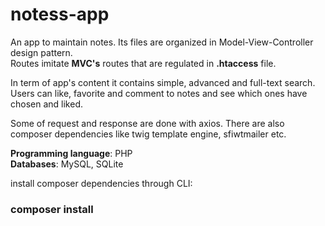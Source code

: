 # notess-app
An app to maintain notes. Its files are organized in Model-View-Controller design pattern.  
Routes imitate **MVC's** routes that are regulated in **.htaccess** file.  

In term of app's content it contains simple, advanced and full-text search.  
Users can like, favorite and comment to notes and see which ones have chosen and liked.  

Some of request and response are done with axios. There are also composer dependencies like twig template engine, sfiwtmailer etc.    

**Programming language**: PHP  
**Databases**: MySQL, SQLite

install composer dependencies through CLI:

### composer install
